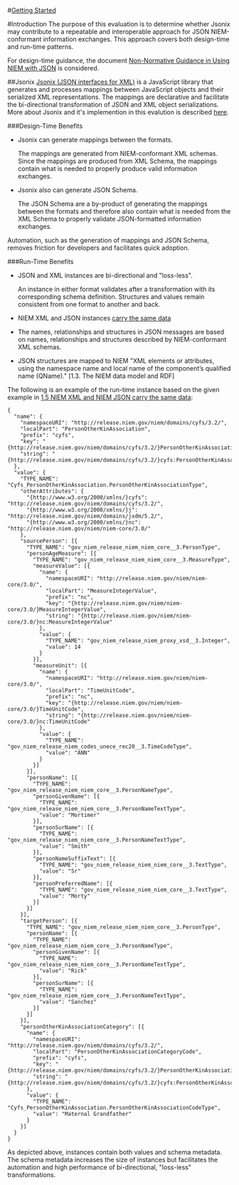 #[Getting Started](./src/main/resources/transform/x-to-y-n-back/README.md)

#Introduction
The purpose of this evaluation is to determine whether Jsonix may contribute to a repeatable and interoperable approach for JSON NIEM-conformant information exchanges.  This approach covers both design-time and run-time patterns.

For design-time guidance, the document [Non-Normative Guidance in Using NIEM with JSON](http://niem.github.io/json/guidance/#niem-xml-json) is considered.  

##Jsonix
[Jsonix (JSON interfaces for XML)](https://github.com/highsource/jsonix) is a JavaScript library that generates and processes mappings between JavaScript objects and their serialized XML representations.  The mappings are declarative and facilitate the bi-directional transformation of JSON and XML object serializations.  More about Jsonix and it's implemention in this evalution is described [here](./src/main/resources/transform/x-to-y-n-back/README.md). 

###Design-Time Benefits

  * Jsonix can generate mappings between the formats.  
  
    The mappings are generated from NIEM-conformant XML schemas.  Since the mappings are produced from XML Schema, the mappings contain what is needed to properly produce valid information exchanges.
  
  * Jsonix also can generate JSON Schema.  
  
    The JSON Schema are a by-product of generating the mappings between the formats and therefore also contain what is needed from the XML Schema to properly validate JSON-formatted information exchanges.
  
Automation, such as the generation of mappings and JSON Schema, removes friction for developers and facilitates quick adoption.  

###Run-Time Benefits

  * JSON and XML instances are bi-directional and "loss-less".
  
    An instance in either format validates after a transformation with its corresponding schema definition.  Structures and values remain consistent from one format to another and back.
    
  * NIEM XML and JSON instances [carry the same data](http://niem.github.io/json/guidance/#niem-xml-json)

  * The names, relationships and structures in JSON messages are based on names, relationships and structures described by NIEM-conformant XML schemas.   
  
  * JSON structures are mapped to NIEM "XML elements or attributes, using the namespace name and local name of the component’s    qualified name (QName)." [1.3. The NIEM data model and RDF]
  
The following is an example of the run-time instance based on the given example in [1.5 NIEM XML and NIEM JSON carry the same data](http://niem.github.io/json/guidance/#niem-xml-json):

  ```
  {
    "name": {
      "namespaceURI": "http://release.niem.gov/niem/domains/cyfs/3.2/",
      "localPart": "PersonOtherKinAssociation",
      "prefix": "cyfs",
      "key": "{http://release.niem.gov/niem/domains/cyfs/3.2/}PersonOtherKinAssociation",
      "string": "{http://release.niem.gov/niem/domains/cyfs/3.2/}cyfs:PersonOtherKinAssociation"
    },
    "value": {
      "TYPE_NAME": "Cyfs_PersonOtherKinAssociation.PersonOtherKinAssociationType",
      "otherAttributes": {
        "{http://www.w3.org/2000/xmlns/}cyfs": "http://release.niem.gov/niem/domains/cyfs/3.2/",
        "{http://www.w3.org/2000/xmlns/}j": "http://release.niem.gov/niem/domains/jxdm/5.2/",
        "{http://www.w3.org/2000/xmlns/}nc": "http://release.niem.gov/niem/niem-core/3.0/"
      },
      "sourcePerson": [{
        "TYPE_NAME": "gov_niem_release_niem_niem_core__3.PersonType",
        "personAgeMeasure": [{
          "TYPE_NAME": "gov_niem_release_niem_niem_core__3.MeasureType",
          "measureValue": [{
            "name": {
              "namespaceURI": "http://release.niem.gov/niem/niem-core/3.0/",
              "localPart": "MeasureIntegerValue",
              "prefix": "nc",
              "key": "{http://release.niem.gov/niem/niem-core/3.0/}MeasureIntegerValue",
              "string": "{http://release.niem.gov/niem/niem-core/3.0/}nc:MeasureIntegerValue"
            },
            "value": {
              "TYPE_NAME": "gov_niem_release_niem_proxy_xsd__3.Integer",
              "value": 14
            }
          }],
          "measureUnit": [{
            "name": {
              "namespaceURI": "http://release.niem.gov/niem/niem-core/3.0/",
              "localPart": "TimeUnitCode",
              "prefix": "nc",
              "key": "{http://release.niem.gov/niem/niem-core/3.0/}TimeUnitCode",
              "string": "{http://release.niem.gov/niem/niem-core/3.0/}nc:TimeUnitCode"
            },
            "value": {
              "TYPE_NAME": "gov_niem_release_niem_codes_unece_rec20__3.TimeCodeType",
              "value": "ANN"
            }
          }]
        }],
        "personName": [{
          "TYPE_NAME": "gov_niem_release_niem_niem_core__3.PersonNameType",
          "personGivenName": [{
            "TYPE_NAME": "gov_niem_release_niem_niem_core__3.PersonNameTextType",
            "value": "Mortimer"
          }],
          "personSurName": [{
            "TYPE_NAME": "gov_niem_release_niem_niem_core__3.PersonNameTextType",
            "value": "Smith"
          }],
          "personNameSuffixText": [{
            "TYPE_NAME": "gov_niem_release_niem_niem_core__3.TextType",
            "value": "Sr"
          }],
          "personPreferredName": [{
            "TYPE_NAME": "gov_niem_release_niem_niem_core__3.TextType",
            "value": "Morty"
          }]
        }]
      }],
      "targetPerson": [{
        "TYPE_NAME": "gov_niem_release_niem_niem_core__3.PersonType",
        "personName": [{
          "TYPE_NAME": "gov_niem_release_niem_niem_core__3.PersonNameType",
          "personGivenName": [{
            "TYPE_NAME": "gov_niem_release_niem_niem_core__3.PersonNameTextType",
            "value": "Rick"
          }],
          "personSurName": [{
            "TYPE_NAME": "gov_niem_release_niem_niem_core__3.PersonNameTextType",
            "value": "Sanchez"
          }]
        }]
      }],
      "personOtherKinAssociationCategory": [{
        "name": {
          "namespaceURI": "http://release.niem.gov/niem/domains/cyfs/3.2/",
          "localPart": "PersonOtherKinAssociationCategoryCode",
          "prefix": "cyfs",
          "key": "{http://release.niem.gov/niem/domains/cyfs/3.2/}PersonOtherKinAssociationCategoryCode",
          "string": "{http://release.niem.gov/niem/domains/cyfs/3.2/}cyfs:PersonOtherKinAssociationCategoryCode"
        },
        "value": {
          "TYPE_NAME": "Cyfs_PersonOtherKinAssociation.PersonOtherKinAssociationCodeType",
          "value": "Maternal Grandfather"
        }
      }]
    }
  }
```

As depicted above, instances contain both values and schema metadata.  The schema metadata increases the size of instances but facilitates the automation and high performance of bi-directional, "loss-less" transformations.










